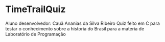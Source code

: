 # TimeTrailQuiz

Aluno desenvolvedor: Cauã Ananias da Silva Ribeiro
Quiz feito em C para testar o conhecimento sobre a historia do Brasil para a materia de Laboratório de Programação
